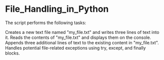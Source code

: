 # File_Handling_in_Python
The script performs the following tasks:

Creates a new text file named "my_file.txt" and writes three lines of text into it.
Reads the contents of "my_file.txt" and displays them on the console.
Appends three additional lines of text to the existing content in "my_file.txt".
Handles potential file-related exceptions using try, except, and finally blocks.
